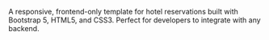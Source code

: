 A responsive, frontend-only template for hotel reservations built with Bootstrap 5, HTML5, and CSS3. Perfect for developers to integrate with any backend.
